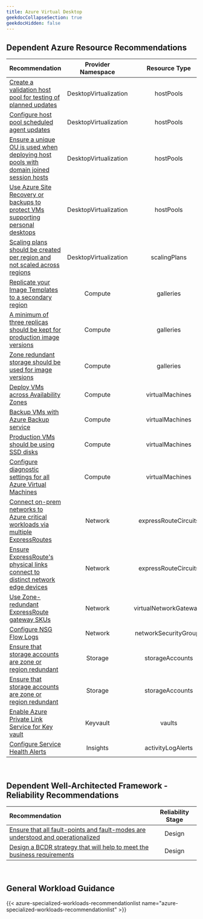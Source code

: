 ```yaml
---
title: Azure Virtual Desktop
geekdocCollapseSection: true
geekdocHidden: false
---
```


## Dependent Azure Resource Recommendations

| Recommendation                                                                                                                                                                                                                                                                  |  Provider Namespace   |     Resource Type      |
|:--------------------------------------------------------------------------------------------------------------------------------------------------------------------------------------------------------------------------------------------------------------------------------|:---------------------:|:----------------------:|
| [Create a validation host pool for testing of planned updates](../../../Azure-Proactive-Resiliency-Library-v2/azure-resources/DesktopVirtualization/hostPools/#Create-a-validation-host-pool-for-testing-of-planned-updates)                                                   | DesktopVirtualization |       hostPools        |
| [Configure host pool scheduled agent updates](../../../Azure-Proactive-Resiliency-Library-v2/azure-resources/DesktopVirtualization/hostPools/#configure-host-pool-scheduled-agent-updates)                                                                                     | DesktopVirtualization |       hostPools        |
| [Ensure a unique OU is used when deploying host pools with domain joined session hosts](../../../Azure-Proactive-Resiliency-Library-v2/azure-resources/DesktopVirtualization/hostPools/#ensure-a-unique-ou-is-used-when-deploying-host-pools-with-domain-joined-session-hosts) | DesktopVirtualization |       hostPools        |
| [Use Azure Site Recovery or backups to protect VMs supporting personal desktops](../../../Azure-Proactive-Resiliency-Library-v2/azure-resources/DesktopVirtualization/hostPools/#use-azure-site-recovery-or-backups-to-protect-vms-supporting-personal-desktops)               | DesktopVirtualization |       hostPools        |
| [Scaling plans should be created per region and not scaled across regions](../../../Azure-Proactive-Resiliency-Library-v2/azure-resources/DesktopVirtualization/scalingPlans/#scaling-plans-should-be-created-per-region-and-not-scaled-across-regions)                        | DesktopVirtualization |      scalingPlans      |
| [Replicate your Image Templates to a secondary region](../../../Azure-Proactive-Resiliency-Library-v2/azure-resources/VirtualMachineImages/imageTemplates/#replicate-your-image-templates-to-a-secondary-region)                                                               |        Compute        |       galleries        |
| [A minimum of three replicas should be kept for production image versions](../../../Azure-Proactive-Resiliency-Library-v2/azure-resources/Compute/galleries/#a-minimum-of-three-replicas-should-be-kept-for-production-image-versions)                                         |        Compute        |       galleries        |
| [Zone redundant storage should be used for image versions](../../../Azure-Proactive-Resiliency-Library-v2/azure-resources/Compute/galleries/#zone-redundant-storage-should-be-used-for-image-versions)                                                                         |        Compute        |       galleries        |
| [Deploy VMs across Availability Zones](../../../Azure-Proactive-Resiliency-Library-v2/azure-resources/Compute/virtualMachines/#deploy-vms-across-availability-zones)                                                                                                           |        Compute        |    virtualMachines     |
| [Backup VMs with Azure Backup service](../../../Azure-Proactive-Resiliency-Library-v2/azure-resources/Compute/virtualMachines/#backup-vms-with-azure-backup-service)                                                                                                           |        Compute        |    virtualMachines     |
| [Production VMs should be using SSD disks](../../../Azure-Proactive-Resiliency-Library-v2/azure-resources/Compute/virtualMachines/#production-vms-should-be-using-ssd-disks)                                                                                                   |        Compute        |    virtualMachines     |
| [Configure diagnostic settings for all Azure Virtual Machines](../../../Azure-Proactive-Resiliency-Library-v2/azure-resources/Compute/virtualMachines/#configure-diagnostic-settings-for-all-azure-virtual-machines)                                                           |        Compute        |    virtualMachines     |
| [Connect on-prem networks to Azure critical workloads via multiple ExpressRoutes](../../../Azure-Proactive-Resiliency-Library-v2/azure-resources/Network/expressRouteCircuits/#connect-on-prem-networks-to-azure-critical-workloads-via-multiple-expressroutes)                |        Network        |  expressRouteCircuits  |
| [Ensure ExpressRoute's physical links connect to distinct network edge devices](../../../Azure-Proactive-Resiliency-Library-v2/azure-resources/Network/expressRouteCircuits/#ensure-expressroutes-physical-links-connect-to-distinct-network-edge-devices)                     |        Network        |  expressRouteCircuits  |
| [Use Zone-redundant ExpressRoute gateway SKUs](../../../Azure-Proactive-Resiliency-Library-v2/azure-resources/Network/virtualNetworkGateways/#use-zone-redundant-expressroute-gateway-skus)                                                                                    |        Network        | virtualNetworkGateways |
| [Configure NSG Flow Logs](../../../Azure-Proactive-Resiliency-Library-v2/azure-resources/Network/networkSecurityGroups/#configure-nsg-flow-logs)                                                                                                                               |        Network        | networkSecurityGroups  |
| [Ensure that storage accounts are zone or region redundant](../../../Azure-Proactive-Resiliency-Library-v2/azure-resources/Storage/storageAccounts/#ensure-that-storage-accounts-are-zone-or-region-redundant)                                                                 |        Storage        |    storageAccounts     |
| [Ensure that storage accounts are zone or region redundant](../../../Azure-Proactive-Resiliency-Library-v2/azure-resources/Storage/storageAccounts/#ensure-that-storage-accounts-are-zone-or-region-redundant)                                                                 |        Storage        |    storageAccounts     |
| [Enable Azure Private Link Service for Key vault](../../../Azure-Proactive-Resiliency-Library-v2/azure-resources/KeyVault/vaults/#enable-azure-private-link-service-for-key-vault)                                                                                             |       Keyvault        |         vaults         |
| [Configure Service Health Alerts](../../../Azure-Proactive-Resiliency-Library-v2/azure-resources/Insights/activityLogAlerts/#configure-service-health-alerts)                                                                                                                  |       Insights        |   activityLogAlerts    |

<br>

## Dependent Well-Architected Framework - Reliability Recommendations

| Recommendation                                                                                                                                                                                                                       | Reliability Stage |
| :----------------------------------------------------------------------------------------------------------------------------------------------------------------------------------------------------------------------------------- | :---------------: |
| [Ensure that all fault-points and fault-modes are understood and operationalized](../../../Azure-Proactive-Resiliency-Library-v2/azure-waf/design/#ensure-that-all-fault-points-and-fault-modes-are-understood-and-operationalized) |      Design       |
| [Design a BCDR strategy that will help to meet the business requirements](../../../Azure-Proactive-Resiliency-Library-v2/azure-waf/design/#design-a-bcdr-strategy-that-will-help-to-meet-the-business-requirements)                 |      Design       |

<br>

## General Workload Guidance

{{< azure-specialized-workloads-recommendationlist name="azure-specialized-workloads-recommendationlist" >}}
